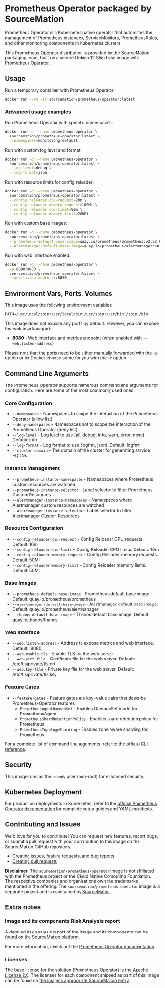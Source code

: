 # Prometheus Operator packaged by SourceMation

Prometheus Operator is a Kubernetes native operator that automates the management of Prometheus instances, ServiceMonitors, PrometheusRules, and other monitoring components in Kubernetes clusters.

This Prometheus Operator distribution is provided by the SourceMation packaging team, built on a secure Debian 12 Slim base image with Prometheus Operator.

## Usage

Run a temporary container with Prometheus Operator:

```bash
docker run --rm -it sourcemation/prometheus-operator:latest
```

### Advanced usage examples

Run Prometheus Operator with specific namespaces:

```bash
docker run -d --name prometheus-operator \
  sourcemation/prometheus-operator:latest \
  --namespaces=monitoring,default
```

Run with custom log level and format:

```bash
docker run -d --name prometheus-operator \
  sourcemation/prometheus-operator:latest \
  --log-level=debug \
  --log-format=json
```

Run with resource limits for config reloader:

```bash
docker run -d --name prometheus-operator \
  sourcemation/prometheus-operator:latest \
  --config-reloader-cpu-request=20m \
  --config-reloader-memory-request=100Mi \
  --config-reloader-cpu-limit=50m \
  --config-reloader-memory-limit=200Mi
```

Run with custom base images:

```bash
docker run -d --name prometheus-operator \
  sourcemation/prometheus-operator:latest \
  --prometheus-default-base-image=quay.io/prometheus/prometheus:v2.53.0 \
  --alertmanager-default-base-image=quay.io/prometheus/alertmanager:v0.27.0
```

Run with web interface enabled:

```bash
docker run -d --name prometheus-operator \
  -p 8080:8080 \
  sourcemation/prometheus-operator:latest \
  --web.listen-address=:8080
```

## Environment Vars, Ports, Volumes

This image uses the following environment variables:

```
PATH=/usr/local/sbin:/usr/local/bin:/usr/sbin:/usr/bin:/sbin:/bin
```

This image does not expose any ports by default. However, you can expose the web interface port:

- **8080** - Web interface and metrics endpoint (when enabled with `--web.listen-address`)

Please note that the ports need to be either manually forwarded with the `-p` option or let Docker choose some for you with the `-P` option.

## Command Line Arguments

The Prometheus Operator supports numerous command line arguments for configuration. Here are some of the most commonly used ones:

### Core Configuration

- `--namespaces` - Namespaces to scope the interaction of the Prometheus Operator (allow list)
- `--deny-namespaces` - Namespaces not to scope the interaction of the Prometheus Operator (deny list)
- `--log-level` - Log level to use (all, debug, info, warn, error, none). Default: info
- `--log-format` - Log format to use (logfmt, json). Default: logfmt
- `--cluster-domain` - The domain of the cluster for generating service FQDNs

### Instance Management

- `--prometheus-instance-namespaces` - Namespaces where Prometheus custom resources are watched
- `--prometheus-instance-selector` - Label selector to filter Prometheus Custom Resources
- `--alertmanager-instance-namespaces` - Namespaces where Alertmanager custom resources are watched
- `--alertmanager-instance-selector` - Label selector to filter Alertmanager Custom Resources

### Resource Configuration

- `--config-reloader-cpu-request` - Config Reloader CPU requests. Default: 10m
- `--config-reloader-cpu-limit` - Config Reloader CPU limits. Default: 10m  
- `--config-reloader-memory-request` - Config Reloader memory requests. Default: 50Mi
- `--config-reloader-memory-limit` - Config Reloader memory limits. Default: 50Mi

### Base Images

- `--prometheus-default-base-image` - Prometheus default base image. Default: quay.io/prometheus/prometheus
- `--alertmanager-default-base-image` - Alertmanager default base image. Default: quay.io/prometheus/alertmanager
- `--thanos-default-base-image` - Thanos default base image. Default: quay.io/thanos/thanos

### Web Interface

- `--web.listen-address` - Address to expose metrics and web interface. Default: :8080
- `--web.enable-tls` - Enable TLS for the web server
- `--web.cert-file` - Certificate file for the web server. Default: /etc/tls/private/tls.crt
- `--web.key-file` - Private key file for the web server. Default: /etc/tls/private/tls.key

### Feature Gates

- `--feature-gates` - Feature gates are key=value pairs that describe Prometheus-Operator features
  - `PrometheusAgentDaemonSet` - Enables DaemonSet mode for PrometheusAgent
  - `PrometheusShardRetentionPolicy` - Enables shard retention policy for Prometheus
  - `PrometheusTopologySharding` - Enables zone aware sharding for Prometheus

For a complete list of command line arguments, refer to the [official CLI reference](https://prometheus-operator.dev/docs/platform/operator/).

## Security

This image runs as the `nobody` user (non-root) for enhanced security.

## Kubernetes Deployment

For production deployments in Kubernetes, refer to the [official Prometheus Operator documentation](https://prometheus-operator.dev/docs/getting-started/introduction/) for complete setup guides and YAML manifests.

## Contributing and Issues

We'd love for you to contribute! You can request new features, report bugs, or submit a pull request with your contribution to this image on the SourceMation GitHub repository.

- [Creating issues, feature requests, and bug reports](https://github.com/SourceMation/images/issues/new/choose)
- [Creating pull requests](https://github.com/SourceMation/images/compare)

**Disclaimer:** The `sourcemation/prometheus-operator` image is not affiliated with the Prometheus project or the Cloud Native Computing Foundation. The respective companies and organisations own the trademarks mentioned in the offering. The `sourcemation/prometheus-operator` image is a separate project and is maintained by [SourceMation](https://sourcemation.com).

## Extra notes

### Image and its components Risk Analysis report

A detailed risk analysis report of the image and its components can be found on the [SourceMation platform](https://www.sourcemation.com/).

For more information, check out the [Prometheus Operator documentation](https://prometheus-operator.dev/docs/getting-started/introduction/).

### Licenses

The base license for the solution (Prometheus Operator) is the [Apache License 2.0](https://github.com/prometheus-operator/prometheus-operator/blob/main/LICENSE). The licenses for each component shipped as part of this image can be found on [the image's appropriate SourceMation entry](https://www.sourcemation.com/).
